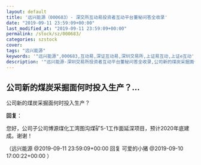 ```yaml
---
layout: default
title: '远兴能源（000683）- 深交所互动易投资者互动平台董秘问答全收录'
date: "2019-09-11 23:59:09+00:00"
last_modified_at: "2019-09-11 23:59:09+00:00"
permalink: /stock/sz/000683/
categories: szstock
cover: 
tags: "远兴能源"
keywords: '"远兴能源",000683,互动易,深证互动易,深圳交易所,上证易互动,上证e互动'
description: '"远兴能源-深圳交易所投资者互动平台董秘问答全收录,公司新的煤炭采掘面何时投入生产？"'
---
```


## 公司新的煤炭采掘面何时投入生产？...

公司新的煤炭采掘面何时投入生产？

**回复**：

您好，公司子公司博源煤化工湾图沟煤矿5-1工作面延深项目，预计2020年底建成。谢谢！ 

（远兴能源  @2019-09-11 23:59:09+00:00 回复 可爱的小猪  @2019-09-10 17:00:22+00:00 ）

